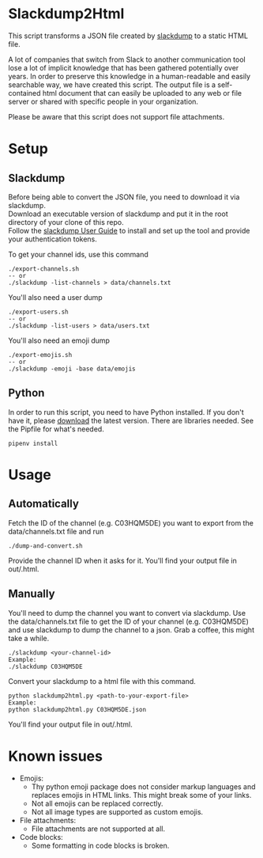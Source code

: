# Slackdump2Html

This script transforms a JSON file created by [slackdump](https://github.com/rusq/slackdump) to a static HTML file.

A lot of companies that switch from Slack to another communication tool lose a lot of implicit knowledge that has been gathered potentially over years.
In order to preserve this knowledge in a human-readable and easily searchable way, we have created this script.
The output file is a self-contained html document that can easily be uploaded to any web or file server or shared with specific people in your organization.

Please be aware that this script does not support file attachments.

# Setup

## Slackdump

Before being able to convert the JSON file, you need to download it via slackdump.<br>
Download an executable version of slackdump and put it in the root directory of your clone of this repo.<br> 
Follow the [slackdump User Guide](https://github.com/rusq/slackdump/blob/master/doc/README.rst) to install and set up the tool and provide your authentication tokens.

To get your channel ids, use this command
```
./export-channels.sh
-- or
./slackdump -list-channels > data/channels.txt
```

You'll also need a user dump
```
./export-users.sh
-- or
./slackdump -list-users > data/users.txt
```

You'll also need an emoji dump
```
./export-emojis.sh
-- or
./slackdump -emoji -base data/emojis
```

## Python

In order to run this script, you need to have Python installed. If you don't have it, please [download](https://www.python.org/downloads/) the latest version.
There are libraries needed. See the Pipfile for what's needed.
```
pipenv install
```

# Usage

## Automatically

Fetch the ID of the channel (e.g. C03HQM5DE) you want to export from the data/channels.txt file and run
```
./dump-and-convert.sh
```
Provide the channel ID when it asks for it. You'll find your output file in out/<channel-name>.html.

## Manually

You'll need to dump the channel you want to convert via slackdump.
Use the data/channels.txt file to get the ID of your channel (e.g. C03HQM5DE) and use slackdump to dump the channel to a json.
Grab a coffee, this might take a while.
```
./slackdump <your-channel-id>
Example:
./slackdump C03HQM5DE
```

Convert your slackdump to a html file with this command.
```
python slackdump2html.py <path-to-your-export-file>
Example:
python slackdump2html.py C03HQM5DE.json
```
You'll find your output file in out/<channel-name>.html.

# Known issues
* Emojis:
  * Thy python emoji package does not consider markup languages and replaces emojis in HTML links. This might break some of your links.
  * Not all emojis can be replaced correctly.
  * Not all image types are supported as custom emojis.
* File attachments:
  * File attachments are not supported at all.
* Code blocks:
  * Some formatting in code blocks is broken.